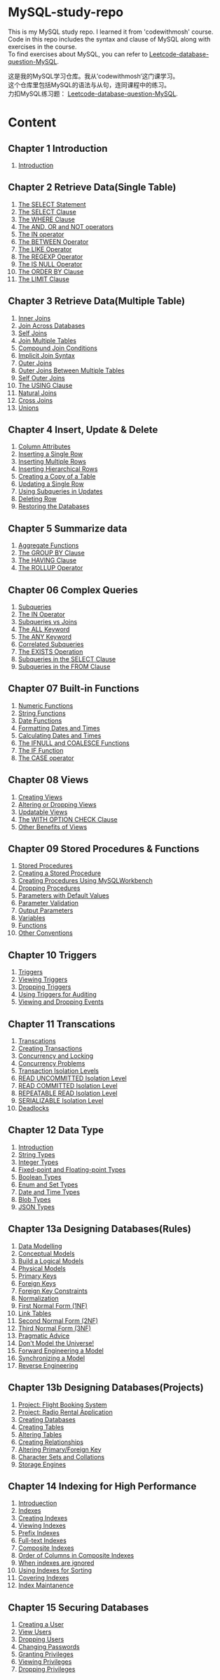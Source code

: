 # MySQL-study-repo
This is my MySQL study repo. I learned it from 'codewithmosh' course.   
Code in this repo includes the syntax and clause of MySQL along with exercises in the course.  
To find exercises about MySQL, you can refer to [Leetcode-database-question-MySQL](https://github.com/JinLexuan/Leetcode-database-question-MySQL.git).  

这是我的MySQL学习仓库。我从’codewithmosh‘这门课学习。  
这个仓库里包括MySQL的语法与从句，连同课程中的练习。  
力扣MySQL练习题： [Leetcode-database-question-MySQL](https://github.com/JinLexuan/Leetcode-database-question-MySQL.git).  

# Content
## Chapter 1 Introduction
1. [Introduction](https://github.com/JinLexuan/MySQL-study-repo/blob/main/01%20Introduction.md#introduction)

## Chapter 2 Retrieve Data(Single Table)
1. [The SELECT Statement](https://github.com/JinLexuan/MySQL-study-repo/blob/main/02%20Retrieve%20Data(Single%20Table).md#the-select-statement)  
2. [The SELECT Clause](https://github.com/JinLexuan/MySQL-study-repo/blob/main/02%20Retrieve%20Data(Single%20Table).md#the-select-clause)  
3. [The WHERE Clause](https://github.com/JinLexuan/MySQL-study-repo/blob/main/02%20Retrieve%20Data(Single%20Table).md#the-where-clause)  
4. [The AND, OR and NOT operators](https://github.com/JinLexuan/MySQL-study-repo/blob/main/02%20Retrieve%20Data(Single%20Table).md#the-and-or-and-not-operators)  
5. [The IN operator](https://github.com/JinLexuan/MySQL-study-repo/blob/main/02%20Retrieve%20Data(Single%20Table).md#the-in-operator)  
6. [The BETWEEN Operator](https://github.com/JinLexuan/MySQL-study-repo/blob/main/02%20Retrieve%20Data(Single%20Table).md#the-between-operator)  
7. [The LIKE Operator](https://github.com/JinLexuan/MySQL-study-repo/blob/main/02%20Retrieve%20Data(Single%20Table).md#the-like-operator)  
8. [The REGEXP Operator](https://github.com/JinLexuan/MySQL-study-repo/blob/main/02%20Retrieve%20Data(Single%20Table).md#the-regexp-operator)  
9. [The IS NULL Operator](https://github.com/JinLexuan/MySQL-study-repo/blob/main/02%20Retrieve%20Data(Single%20Table).md#the-is-null-operator)  
10. [The ORDER BY Clause](https://github.com/JinLexuan/MySQL-study-repo/blob/main/02%20Retrieve%20Data(Single%20Table).md#the-order-by-clause)  
11. [The LIMIT Clause](https://github.com/JinLexuan/MySQL-study-repo/blob/main/02%20Retrieve%20Data(Single%20Table).md#the-limit-clause)   

## Chapter 3 Retrieve Data(Multiple Table)
1. [Inner Joins](https://github.com/JinLexuan/MySQL-study-repo/blob/main/03%20Retrieve%20Data(Multiple%20Table).md)  
2. [Join Across Databases](https://github.com/JinLexuan/MySQL-study-repo/blob/main/03%20Retrieve%20Data(Multiple%20Table).md#join-across-databases)  
3. [Self Joins](https://github.com/JinLexuan/MySQL-study-repo/blob/main/03%20Retrieve%20Data(Multiple%20Table).md#self-joins)  
4. [Join Multiple Tables](https://github.com/JinLexuan/MySQL-study-repo/blob/main/03%20Retrieve%20Data(Multiple%20Table).md#self-joins)  
5. [Compound Join Conditions](https://github.com/JinLexuan/MySQL-study-repo/blob/main/03%20Retrieve%20Data(Multiple%20Table).md#compound-join-conditions)  
6. [Implicit Join Syntax](https://github.com/JinLexuan/MySQL-study-repo/blob/main/03%20Retrieve%20Data(Multiple%20Table).md#implicit-join-syntax)  
7. [Outer Joins](https://github.com/JinLexuan/MySQL-study-repo/blob/main/03%20Retrieve%20Data(Multiple%20Table).md#outer-joins)  
8. [Outer Joins Between Multiple Tables](https://github.com/JinLexuan/MySQL-study-repo/blob/main/03%20Retrieve%20Data(Multiple%20Table).md#outer-joins-between-multiple-tables)  
9. [Self Outer Joins](https://github.com/JinLexuan/MySQL-study-repo/blob/main/03%20Retrieve%20Data(Multiple%20Table).md#self-outer-joins)  
10. [The USING Clause](https://github.com/JinLexuan/MySQL-study-repo/blob/main/03%20Retrieve%20Data(Multiple%20Table).md#the-using-clause)  
11. [Natural Joins](https://github.com/JinLexuan/MySQL-study-repo/blob/main/03%20Retrieve%20Data(Multiple%20Table).md#natural-joins)  
12. [Cross Joins](https://github.com/JinLexuan/MySQL-study-repo/blob/main/03%20Retrieve%20Data(Multiple%20Table).md#cross-joins)
13. [Unions](https://github.com/JinLexuan/MySQL-study-repo/blob/main/03%20Retrieve%20Data(Multiple%20Table).md#unions)  

## Chapter 4 Insert, Update & Delete
1. [Column Attributes](https://github.com/JinLexuan/MySQL-study-repo/blob/main/04%20Insert%2C%20Update%20%26%20Delete.md#column-attributes)  
2. [Inserting a Single Row](https://github.com/JinLexuan/MySQL-study-repo/blob/main/04%20Insert%2C%20Update%20%26%20Delete.md#inserting-a-single-row)  
3. [Inserting Multiple Rows](https://github.com/JinLexuan/MySQL-study-repo/blob/main/04%20Insert%2C%20Update%20%26%20Delete.md#inserting-multiple-rows)  
4. [Inserting Hierarchical Rows](https://github.com/JinLexuan/MySQL-study-repo/blob/main/04%20Insert%2C%20Update%20%26%20Delete.md#inserting-hierarchical-rows)  
5. [Creating a Copy of a Table](https://github.com/JinLexuan/MySQL-study-repo/blob/main/04%20Insert%2C%20Update%20%26%20Delete.md#creating-a-copy-of-a-table)  
6. [Updating a Single Row](https://github.com/JinLexuan/MySQL-study-repo/blob/main/04%20Insert%2C%20Update%20%26%20Delete.md#updating-a-single-row)  
7. [Using Subqueries in Updates](https://github.com/JinLexuan/MySQL-study-repo/blob/main/04%20Insert%2C%20Update%20%26%20Delete.md#updating-a-single-row)  
8. [Deleting Row](https://github.com/JinLexuan/MySQL-study-repo/blob/main/04%20Insert%2C%20Update%20%26%20Delete.md#deleting-row)  
9. [Restoring the Databases](https://github.com/JinLexuan/MySQL-study-repo/blob/main/04%20Insert%2C%20Update%20%26%20Delete.md#restoring-the-databases)  

## Chapter 5 Summarize data
1. [Aggregate Functions](https://github.com/JinLexuan/MySQL-study-repo/blob/main/05%20Summarise%20Data.md#aggregate-functions)   
2. [The GROUP BY Clause](https://github.com/JinLexuan/MySQL-study-repo/blob/main/05%20Summarise%20Data.md#the-group-by-clause)   
3. [The HAVING Clause](https://github.com/JinLexuan/MySQL-study-repo/blob/main/05%20Summarise%20Data.md#the-having-clause)  
4. [The ROLLUP Operator](https://github.com/JinLexuan/MySQL-study-repo/blob/main/05%20Summarise%20Data.md#the-rollup-operator)   

## Chapter 06 Complex Queries
1. [Subqueries](https://github.com/JinLexuan/MySQL-study-repo/blob/main/06%20Complex%20Queries.md#subqueries)  
2. [The IN Operator](https://github.com/JinLexuan/MySQL-study-repo/blob/main/06%20Complex%20Queries.md#the-in-operator)  
3. [Subqueries vs Joins](https://github.com/JinLexuan/MySQL-study-repo/blob/main/06%20Complex%20Queries.md#subqueries-vs-joins)  
4. [The ALL Keyword](https://github.com/JinLexuan/MySQL-study-repo/blob/main/06%20Complex%20Queries.md#the-all-keyword)  
5. [The ANY Keyword](https://github.com/JinLexuan/MySQL-study-repo/blob/main/06%20Complex%20Queries.md#the-any-keyword)  
6. [Correlated Subqueries](https://github.com/JinLexuan/MySQL-study-repo/blob/main/06%20Complex%20Queries.md#correlated-subqueries)  
7. [The EXISTS Operation](https://github.com/JinLexuan/MySQL-study-repo/blob/main/06%20Complex%20Queries.md#the-exists-operation)  
8. [Subqueries in the SELECT Clause](https://github.com/JinLexuan/MySQL-study-repo/blob/main/06%20Complex%20Queries.md#subqueries-in-the-select-clause)  
9. [Subqueries in the FROM Clause](https://github.com/JinLexuan/MySQL-study-repo/blob/main/06%20Complex%20Queries.md#subqueries-in-the-from-clause)  

## Chapter 07 Built-in Functions
1. [Numeric Functions](https://github.com/JinLexuan/MySQL-study-repo/blob/main/07%20Built-in%20Functions.md#numeric-functions)  
2. [String Functions](https://github.com/JinLexuan/MySQL-study-repo/blob/main/07%20Built-in%20Functions.md#string-functions)  
3. [Date Functions](https://github.com/JinLexuan/MySQL-study-repo/blob/main/07%20Built-in%20Functions.md#date-functions)  
4. [Formatting Dates and Times](https://github.com/JinLexuan/MySQL-study-repo/blob/main/07%20Built-in%20Functions.md#formatting-dates-and-times)  
5. [Calculating Dates and Times](https://github.com/JinLexuan/MySQL-study-repo/blob/main/07%20Built-in%20Functions.md#calculating-dates-and-times)  
6. [The IFNULL and COALESCE Functions](https://github.com/JinLexuan/MySQL-study-repo/blob/main/07%20Built-in%20Functions.md#the-ifnull-and-coalesce-functions)  
7. [The IF Function](https://github.com/JinLexuan/MySQL-study-repo/blob/main/07%20Built-in%20Functions.md#the-if-function)  
8. [The CASE operator](https://github.com/JinLexuan/MySQL-study-repo/blob/main/07%20Built-in%20Functions.md#the-case-operator)  

## Chapter 08 Views
1. [Creating Views](https://github.com/JinLexuan/MySQL-study-repo/blob/main/08%20Views.md#creating-views)  
2. [Altering or Dropping Views](https://github.com/JinLexuan/MySQL-study-repo/blob/main/08%20Views.md#altering-or-dropping-views)  
3. [Updatable Views](https://github.com/JinLexuan/MySQL-study-repo/blob/main/08%20Views.md#updatable-views)  
4. [The WITH OPTION CHECK Clause](https://github.com/JinLexuan/MySQL-study-repo/blob/main/08%20Views.md#the-with-option-check-clause)  
5. [Other Benefits of Views](https://github.com/JinLexuan/MySQL-study-repo/blob/main/08%20Views.md#other-benefits-of-views)  

## Chapter 09 Stored Procedures & Functions
1. [Stored Procedures](https://github.com/JinLexuan/MySQL-study-repo/blob/main/09%20Stored%20Procedures%20%26%20Functions.md#stored-procedures)  
2. [Creating a Stored Procedure](https://github.com/JinLexuan/MySQL-study-repo/blob/main/09%20Stored%20Procedures%20%26%20Functions.md#creating-a-stored-procedure)  
3. [Creating Procedures Using MySQLWorkbench](https://github.com/JinLexuan/MySQL-study-repo/blob/main/09%20Stored%20Procedures%20%26%20Functions.md#creating-a-stored-procedure)  
4. [Dropping Procedures](https://github.com/JinLexuan/MySQL-study-repo/blob/main/09%20Stored%20Procedures%20%26%20Functions.md#dropping-procedures)  
5. [Parameters with Default Values](https://github.com/JinLexuan/MySQL-study-repo/blob/main/09%20Stored%20Procedures%20%26%20Functions.md#parameters-with-default-values)  
6. [Parameter Validation](https://github.com/JinLexuan/MySQL-study-repo/blob/main/09%20Stored%20Procedures%20%26%20Functions.md#parameter-validation)  
7. [Output Parameters](https://github.com/JinLexuan/MySQL-study-repo/blob/main/09%20Stored%20Procedures%20%26%20Functions.md#output-parameters)  
8. [Variables](https://github.com/JinLexuan/MySQL-study-repo/blob/main/09%20Stored%20Procedures%20%26%20Functions.md#variables)  
9. [Functions](https://github.com/JinLexuan/MySQL-study-repo/blob/main/09%20Stored%20Procedures%20%26%20Functions.md#functions)  
10. [Other Conventions](https://github.com/JinLexuan/MySQL-study-repo/blob/main/09%20Stored%20Procedures%20%26%20Functions.md#other-conventions)  

## Chapter 10 Triggers
1. [Triggers](https://github.com/JinLexuan/MySQL-study-repo/blob/main/10%20Triggers.md#triggers)  
2. [Viewing Triggers](https://github.com/JinLexuan/MySQL-study-repo/blob/main/10%20Triggers.md#viewing-triggers)  
3. [Dropping Triggers](https://github.com/JinLexuan/MySQL-study-repo/blob/main/10%20Triggers.md#dropping-triggers)  
4. [Using Triggers for Auditing](https://github.com/JinLexuan/MySQL-study-repo/blob/main/10%20Triggers.md#using-triggers-for-auditing)   
5. [Viewing and Dropping Events](https://github.com/JinLexuan/MySQL-study-repo/blob/main/10%20Triggers.md#viewing-and-dropping-events)   

## Chapter 11 Transcations
1. [Transcations](https://github.com/JinLexuan/MySQL-study-repo/blob/main/11%20Transcations.md#transcations)  
2. [Creating Transactions](https://github.com/JinLexuan/MySQL-study-repo/blob/main/11%20Transcations.md#creating-transactions)  
3. [Concurrency and Locking](https://github.com/JinLexuan/MySQL-study-repo/blob/main/11%20Transcations.md#concurrency-and-locking)  
4. [Concurrency Problems](https://github.com/JinLexuan/MySQL-study-repo/blob/main/11%20Transcations.md#concurrency-problems)  
5. [Transaction Isolation Levels](https://github.com/JinLexuan/MySQL-study-repo/blob/main/11%20Transcations.md#transaction-isolation-levels)  
6. [READ UNCOMMITTED Isolation Level](https://github.com/JinLexuan/MySQL-study-repo/blob/main/11%20Transcations.md#read-uncommitted-isolation-level)  
7. [READ COMMITTED Isolation Level](https://github.com/JinLexuan/MySQL-study-repo/blob/main/11%20Transcations.md#read-committed-isolation-level)  
8. [REPEATABLE READ Isolation Level](https://github.com/JinLexuan/MySQL-study-repo/blob/main/11%20Transcations.md#repeatable-read-isolation-level)  
9. [SERIALIZABLE Isolation Level](https://github.com/JinLexuan/MySQL-study-repo/blob/main/11%20Transcations.md#serializable-isolation-level)  
10. [Deadlocks](https://github.com/JinLexuan/MySQL-study-repo/blob/main/11%20Transcations.md#deadlocks)  

## Chapter 12 Data Type
1. [Introduction](https://github.com/JinLexuan/MySQL-study-repo/blob/main/12%20Data%20Types.md#introduction)  
2. [String Types](https://github.com/JinLexuan/MySQL-study-repo/blob/main/12%20Data%20Types.md#string-types)  
3. [Integer Types](https://github.com/JinLexuan/MySQL-study-repo/blob/main/12%20Data%20Types.md#integer-types)  
4. [Fixed-point and Floating-point Types](https://github.com/JinLexuan/MySQL-study-repo/blob/main/12%20Data%20Types.md#fixed-point-and-floating-point-types)  
5. [Boolean Types](https://github.com/JinLexuan/MySQL-study-repo/blob/main/12%20Data%20Types.md#fixed-point-and-floating-point-types)  
6. [Enum and Set Types](https://github.com/JinLexuan/MySQL-study-repo/blob/main/12%20Data%20Types.md#enum-and-set-types)  
7. [Date and Time Types](https://github.com/JinLexuan/MySQL-study-repo/blob/main/12%20Data%20Types.md#date-and-time-types)  
8. [Blob Types](https://github.com/JinLexuan/MySQL-study-repo/blob/main/12%20Data%20Types.md#blob-types)  
9. [JSON Types](https://github.com/JinLexuan/MySQL-study-repo/blob/main/12%20Data%20Types.md#json-types)  


## Chapter 13a Designing Databases(Rules)
1. [Data Modelling](https://github.com/JinLexuan/MySQL-study-repo/blob/main/13a%20Designing%20Databases(Rules).md#data-modelling)
2. [Conceptual Models](https://github.com/JinLexuan/MySQL-study-repo/blob/main/13a%20Designing%20Databases(Rules).md#conceptual-models)  
3. [Build a Logical Models](https://github.com/JinLexuan/MySQL-study-repo/blob/main/13a%20Designing%20Databases(Rules).md#build-a-logical-models)  
4. [Physical Models](https://github.com/JinLexuan/MySQL-study-repo/blob/main/13a%20Designing%20Databases(Rules).md#physical-models)  
5. [Primary Keys](https://github.com/JinLexuan/MySQL-study-repo/blob/main/13a%20Designing%20Databases(Rules).md#primary-keys)  
6. [Foreign Keys](https://github.com/JinLexuan/MySQL-study-repo/blob/main/13a%20Designing%20Databases(Rules).md#foreign-keys)  
7. [Foreign Key Constraints](https://github.com/JinLexuan/MySQL-study-repo/blob/main/13a%20Designing%20Databases(Rules).md#foreign-key-constraints)  
8. [Normalization](https://github.com/JinLexuan/MySQL-study-repo/blob/main/13a%20Designing%20Databases(Rules).md#normalization)  
9. [First Normal Form (1NF)](https://github.com/JinLexuan/MySQL-study-repo/blob/main/13a%20Designing%20Databases(Rules).md#first-normal-form-1nf)  
10. [Link Tables](https://github.com/JinLexuan/MySQL-study-repo/blob/main/13a%20Designing%20Databases(Rules).md#link-tables)  
11. [Second Normal Form (2NF)](https://github.com/JinLexuan/MySQL-study-repo/blob/main/13a%20Designing%20Databases(Rules).md#second-normal-form-2nf)  
12. [Third Normal Form (3NF)](https://github.com/JinLexuan/MySQL-study-repo/blob/main/13a%20Designing%20Databases(Rules).md#third-normal-form-3nf)  
13. [Pragmatic Advice](https://github.com/JinLexuan/MySQL-study-repo/blob/main/13a%20Designing%20Databases(Rules).md#pragmatic-advice)  
14. [Don't Model the Universe!](https://github.com/JinLexuan/MySQL-study-repo/blob/main/13a%20Designing%20Databases(Rules).md#dont-model-the-universe)  
15. [Forward Engineering a Model](https://github.com/JinLexuan/MySQL-study-repo/blob/main/13a%20Designing%20Databases(Rules).md#forward-engineering-a-model)  
16. [Synchronizing a Model](https://github.com/JinLexuan/MySQL-study-repo/blob/main/13a%20Designing%20Databases(Rules).md#synchronizing-a-model)  
17. [Reverse Engineering](https://github.com/JinLexuan/MySQL-study-repo/blob/main/13a%20Designing%20Databases(Rules).md#reverse-engineering)  

## Chapter 13b Designing Databases(Projects)
1. [Project: Flight Booking System](https://github.com/JinLexuan/MySQL-study-repo/blob/main/13b%20Designing%20Databases(Projects).md)  
2. [Project: Radio Rental Application](https://github.com/JinLexuan/MySQL-study-repo/blob/main/13b%20Designing%20Databases(Projects).md#solutions-logical-model)  
3. [Creating Databases](https://github.com/JinLexuan/MySQL-study-repo/blob/main/13b%20Designing%20Databases(Projects).md#creating-databases)  
4. [Creating Tables](https://github.com/JinLexuan/MySQL-study-repo/blob/main/13b%20Designing%20Databases(Projects).md#creating-tables)  
5. [Altering Tables](https://github.com/JinLexuan/MySQL-study-repo/blob/main/13b%20Designing%20Databases(Projects).md#altering-tables)  
6. [Creating Relationships](https://github.com/JinLexuan/MySQL-study-repo/blob/main/13b%20Designing%20Databases(Projects).md#creating-relationships)  
7. [Altering Primary/Foreign Key](https://github.com/JinLexuan/MySQL-study-repo/blob/main/13b%20Designing%20Databases(Projects).md#altering-primaryforeign-key)  
8. [Character Sets and Collations](https://github.com/JinLexuan/MySQL-study-repo/blob/main/13b%20Designing%20Databases(Projects).md#character-sets-and-collations)   
9. [Storage Engines](https://github.com/JinLexuan/MySQL-study-repo/blob/main/13b%20Designing%20Databases(Projects).md#storage-engines)  

## Chapter 14 Indexing for High Performance
1. [Introduection](https://github.com/JinLexuan/MySQL-study-repo/blob/main/14%20Indexing%20for%20High%20Performance.md#introduection)  
2. [Indexes](https://github.com/JinLexuan/MySQL-study-repo/blob/main/14%20Indexing%20for%20High%20Performance.md#indexes)  
3. [Creating Indexes](https://github.com/JinLexuan/MySQL-study-repo/blob/main/14%20Indexing%20for%20High%20Performance.md#creating-indexes)  
4. [Viewing Indexes](https://github.com/JinLexuan/MySQL-study-repo/blob/main/14%20Indexing%20for%20High%20Performance.md#viewing-indexes)  
5. [Prefix Indexes](https://github.com/JinLexuan/MySQL-study-repo/blob/main/14%20Indexing%20for%20High%20Performance.md#prefix-indexes)  
6. [Full-text Indexes](https://github.com/JinLexuan/MySQL-study-repo/blob/main/14%20Indexing%20for%20High%20Performance.md#full-text-indexes)  
7. [Composite Indexes](https://github.com/JinLexuan/MySQL-study-repo/blob/main/14%20Indexing%20for%20High%20Performance.md#composite-indexes)  
8. [Order of Columns in Composite Indexes](https://github.com/JinLexuan/MySQL-study-repo/blob/main/14%20Indexing%20for%20High%20Performance.md#order-of-columns-in-composite-indexes)  
9. [When indexes are ignored](https://github.com/JinLexuan/MySQL-study-repo/blob/main/14%20Indexing%20for%20High%20Performance.md#when-indexes-are-ignored)  
10. [Using Indexes for Sorting](https://github.com/JinLexuan/MySQL-study-repo/blob/main/14%20Indexing%20for%20High%20Performance.md#using-indexes-for-sorting)  
11. [Covering Indexes](https://github.com/JinLexuan/MySQL-study-repo/blob/main/14%20Indexing%20for%20High%20Performance.md#covering-indexes)  
12. [Index Maintanence](https://github.com/JinLexuan/MySQL-study-repo/blob/main/14%20Indexing%20for%20High%20Performance.md#index-maintanence)  

## Chapter 15 Securing Databases
1. [Creating a User](https://github.com/JinLexuan/MySQL-study-repo/blob/main/15%20Securing%20Databases.md#creating-a-user)  
2. [View Users](https://github.com/JinLexuan/MySQL-study-repo/blob/main/15%20Securing%20Databases.md#view-users)   
3. [Dropping Users](https://github.com/JinLexuan/MySQL-study-repo/blob/main/15%20Securing%20Databases.md#dropping-users)   
4. [Changing Passwords](https://github.com/JinLexuan/MySQL-study-repo/blob/main/15%20Securing%20Databases.md#changing-passwords)  
5. [Granting Privileges](https://github.com/JinLexuan/MySQL-study-repo/blob/main/15%20Securing%20Databases.md#granting-privileges)  
6. [Viewing Privileges](https://github.com/JinLexuan/MySQL-study-repo/blob/main/15%20Securing%20Databases.md#viewing-privileges)  
7. [Dropping Privileges](https://github.com/JinLexuan/MySQL-study-repo/blob/main/15%20Securing%20Databases.md#dropping-privileges)  
